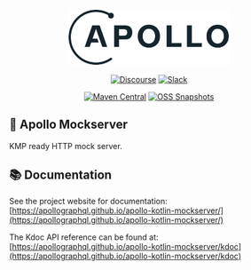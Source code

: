 <div align="center">

<p>
	<a href="https://www.apollographql.com/"><img src="https://raw.githubusercontent.com/apollographql/apollo-client-devtools/a7147d7db5e29b28224821bf238ba8e3a2fdf904/assets/apollo-wordmark.svg" height="100" alt="Apollo Client"></a>
</p>

[![Discourse](https://img.shields.io/discourse/topics?label=Discourse&server=https%3A%2F%2Fcommunity.apollographql.com&logo=discourse&color=467B95&style=flat-square)](http://community.apollographql.com/new-topic?category=Help&tags=mobile,client)
[![Slack](https://img.shields.io/static/v1?label=kotlinlang&message=apollo-kotlin&color=A97BFF&logo=slack&style=flat-square)](https://app.slack.com/client/T09229ZC6/C01A6KM1SBZ)

[![Maven Central](https://img.shields.io/maven-central/v/com.apollographql.mockserver/apollo-mockserver?style=flat-square)](https://central.sonatype.com/namespace/com.apollographql.mockserver)
[![OSS Snapshots](https://img.shields.io/nexus/s/com.apollographql.mockserver/apollo-mockserver?server=https%3A%2F%2Fs01.oss.sonatype.org&label=oss-snapshots&style=flat-square)](https://s01.oss.sonatype.org/content/repositories/snapshots/com/apollographql/mockserver/)

</div>

## 🚀 Apollo Mockserver

KMP ready HTTP mock server.

## 📚 Documentation

See the project website for documentation:<br/>
[https://apollographql.github.io/apollo-kotlin-mockserver/](https://apollographql.github.io/apollo-kotlin-mockserver/)

The Kdoc API reference can be found at:<br/>
[https://apollographql.github.io/apollo-kotlin-mockserver/kdoc](https://apollographql.github.io/apollo-kotlin-mockserver/kdoc)
